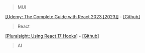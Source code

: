 > MUI

[[Udemy: The Complete Guide with React 2023 [2023]]](https://www.udemy.com/course/material-ui/learn) - [[Github]](https://github.com/Nikhilthadani/MaterialUI-Tutorial)

> React  
> 
[[Pluralsight: Using React 17 Hooks]](https://app.pluralsight.com/ilx/video-courses/clips/be70f95c-302f-458c-bfde-c8c2a39813a9) - [[Github]](https://github.com/pkellner/pluralsight-course-using-react-hooks)

> AI

>
